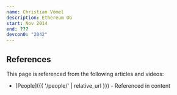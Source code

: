 ```yaml
---
name: Christian Vömel
description: Ethereum OG
start: Nov 2014
end: ???
devcon0: "2042"
---
```


## References

This page is referenced from the following articles and videos:

- [People]({{ '/people/' | relative_url }}) - Referenced in content
